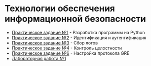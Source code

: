 # Технологии обеспечения информационной безопасности

- [Практическое задание №1](./prz1/) - Разработка программы на Python
- [Практическое задание №2](./prz2/) - Идентификация и аутентификация
- [Практическое задание №3](./prz3/) - Сбор логов
- [Практическое задание №4](./prz4/) - Контроль целостности
- [Практическое задание №6](./prz6/) - Настройка протокола GRE
- [Лабораторная работа №1](./lab1/)
